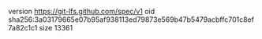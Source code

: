 version https://git-lfs.github.com/spec/v1
oid sha256:3a03179665e07b95af938113ed79873e569b47b5479acbffc701c8ef7a82c1c1
size 13361
